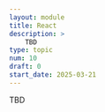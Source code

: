 ```yaml
---
layout: module
title: React
description: > 
    TBD
type: topic
num: 10
draft: 0
start_date: 2025-03-21
---
```


TBD
